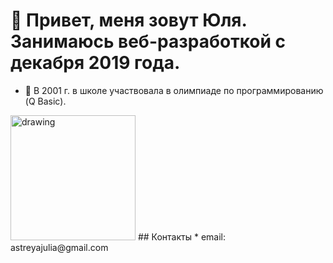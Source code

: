 # 👋 Привет, меня зовут Юля. Занимаюсь веб-разработкой с декабря 2019 года.
- 🧮 В 2001 г. в школе участвовала в олимпиаде по программированию (Q Basic).

<!---
AstreyaJulia/AstreyaJulia is a ✨ special ✨ repository because its `README.md` (this file) appears on your GitHub profile.
You can click the Preview link to take a look at your changes.
--->
<img src="https://habrastorage.org/r/w1560/storage3/b90/0bb/09d/b900bb09d77cbfe062946b13ce9bd3d1.png" alt="drawing" style="width:200px;"/>
## Контакты
* email: astreyajulia@gmail.com
